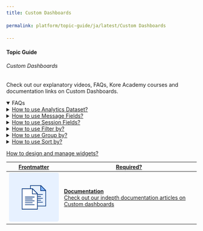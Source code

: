 ```yaml
---
title: Custom Dashboards

permalink: platform/topic-guide/ja/latest/Custom Dashboards

---
```


#### Topic Guide
###### Custom Dashboards

 Check out our explanatory videos, FAQs, Kore Academy courses and documentation links on Custom Dashboards.

<details open>
  <summary>FAQs
  </summary>
 <a class="nested-accordian-link" target="_blank" href="https://developer.kore.ai/docs/bots/analyzing-your-bot/custom-dashboard/#Analytics">

  <details class="nested-details">
 
  <summary>How to use Analytics Dataset?
  </summary>

 
   Provides a listing of Success Intents, Failed Intents, Success Tasks and Failed Tasks associated with your bot. You can choose to view key fields like MetricType, Channel, UserId, etc. or any custom fields added against the metrics records.

   ###### Analytics Dataset Fields

   - metricType
   - taskName
   - userInput
   - isDeveloper
   - failureDetails
   - language
   - channel
   - sessionId
   - trainingStatus
   - pinStatus
   - matchType
   - userId
   - taskType

  </details>
 </a>


  <a class="nested-accordian-link" target="_blank" href="https://developer.kore.ai/docs/bots/analyzing-your-bot/custom-dashboard/#Messages">
 
  <details class="nested-details">
 
  <summary>How to use Message Fields?
  </summary>

 
   Provides bot and user messages of your bot. You can choose to view key fields UserId, Channel, etc. or any custom fields added against the messages..

   ###### Message Dataset Fields:

   - messageType
   - isDeveloper
   - messageId
   - userId
   - language
   - channel
   - sessionId

  </details>
 </a>


<a class="nested-accordian-link" target="_blank" href="https://developer.kore.ai/docs/bots/analyzing-your-bot/custom-dashboard/#Sessions">
 
  <details class="nested-details">
 
  <summary>How to use Session Fields?
  </summary>

 
   Provides a listing of conversation sessions associated with your bot. You can choose to view key fields like UserId, Channel, etc. or any custom fields added against the sessions.

   ###### Sessions Dataset Fields


   - userId
   - channel
   - language
   - date

  </details>
 </a>

 <a class="nested-accordian-link" target="_blank" href="https://developer.kore.ai/docs/bots/analyzing-your-bot/custom-dashboard/">
 
  <details class="nested-details">
 
  <summary>How to use Filter by?
  </summary>

 
   You can filter datasets by using any of the fields associated with the corresponding dataset. Examples: Use MetricType = 'SuccessTasks' for viewing only the details of tasks that are successfully executed. Use Channel = 'Facebook' for viewing only the conversations happened via Facebook channel

  </details>
 </a>


  <a class="nested-accordian-link" target="_blank" href="https://developer.kore.ai/docs/bots/analyzing-your-bot/custom-dashboard/">
 
  <details class="nested-details">
 
  <summary>How to use Group by?
  </summary>

 
You can aggregate the data to get summary information of a dataset. Aggregation is allowed only on select fields in each of the datasets. Analytics (field 1, field 2, field 3..) Messages (field 1, field 2) Sessions (field 1, field 2, field 3).

  </details>
 </a>


  <a class="nested-accordian-link" target="_blank" href="https://developer.kore.ai/docs/bots/analyzing-your-bot/custom-dashboard/">
 
  <details class="nested-details">
 
  <summary>How to use Sort by?
  </summary>

 
   You can sort the data records by providing the required field and the sort order.

  </details>
 </a>

 <a class="doc-link" target="_blank" href="https://developer.kore.ai/docs/bots/how-tos/how-to-create-custom-dashboard/">
 

   How to design and manage widgets?

</a>
  

 </details>

  <a class="doc-link" target="_blank" href="https://developer.kore.ai/docs/bots/analyzing-your-bot/custom-dashboard/">
 

| Frontmatter | Required? |
|-------------|-------------|
| ![alt text](images/docIcon.svg "Title") | **Documentation**  <br /> Check out our indepth documentation articles on Custom dashboards | 


</a>
